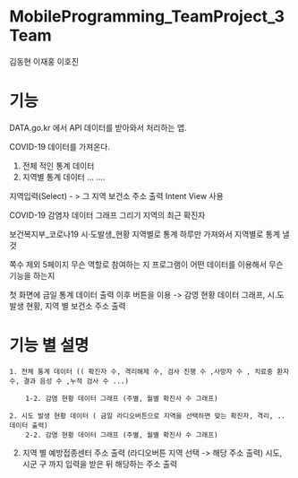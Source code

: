 # MobileProgramming_TeamProject_3Team

김동현
이재홍
이호진

# 기능
DATA.go.kr
에서 API 데이터를 받아와서 처리하는 앱.

COVID-19 데이터를 가져온다.
1. 전체 적인 통계 데이터
2. 지역별 통계 데이터 
...
....

지역입력(Select) - > 그 지역 보건소 주소 출력
Intent View 사용

COVID-19 감염자 데이터 그래프 그리기
지역의 최근 확진자 

보건복지부_코로나19 시·도발생_현황
지역별로 통계
하루만 가져와서 지역별로 통계 낼 것

쪽수 제외 5페이지
무슨 역할로 참여하는 지
프로그램이 어떤 데이터를 이용해서 무슨 기능을 하는지

첫 화면에 금일 통계 데이터 출력
이후 버튼을 이용 -> 감영 현황 데이터 그래프, 시.도 발생 현황, 지역 별 보건소 주소 출력

# 기능 별 설명
 	1. 전체 통계 데이터 (( 확진자 수, 격리해제 수, 검사 진행 수 ,사망자 수 , 치료중 환자 수, 결과 음성 수 ,누적 검사 수 ...)

		1-2. 감염 현황 데이터 그래프 (주별, 월별 확진사 수 그래프)

	2. 시도 발생 현황 데이터 ( 금일 라디오버튼으로 지역을 선택하면 맞는 확진자, 격리, .. 데이터 출력)
		2-2. 감염 현황 데이터 그래프 (주별, 월별 확진사 수 그래프)

2. 지역 별 예방접종센터 주소 출력 (라디오버튼 지역 선택 -> 해당 주소 출력)
시도, 시군 구 까지 입력을 받은 뒤
해당하는 주소 출력







